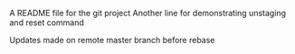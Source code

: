 A README file for the git project
Another line for demonstrating unstaging and reset command

Updates made on remote master branch before rebase
